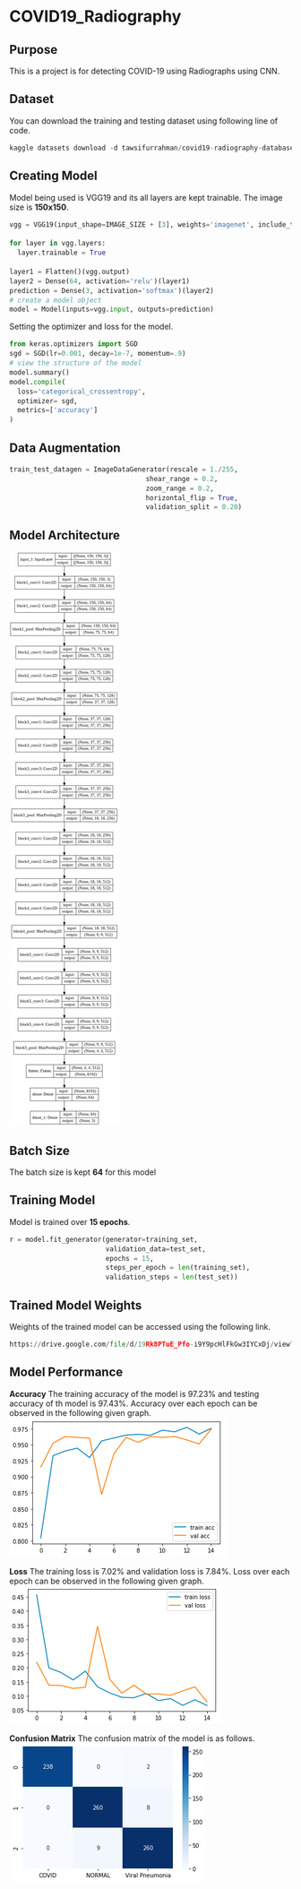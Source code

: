 # COVID19_Radiography

## Purpose
This is a project is for detecting COVID-19 using Radiographs using CNN.

## Dataset
You can download the training and testing dataset using following line of code.

```python
kaggle datasets download -d tawsifurrahman/covid19-radiography-database
```

## Creating Model
Model being used is VGG19 and its all layers are kept trainable. The image size is **150x150**.

```python
vgg = VGG19(input_shape=IMAGE_SIZE + [3], weights='imagenet', include_top=False)

for layer in vgg.layers:
  layer.trainable = True

layer1 = Flatten()(vgg.output)
layer2 = Dense(64, activation='relu')(layer1)
prediction = Dense(3, activation='softmax')(layer2)
# create a model object
model = Model(inputs=vgg.input, outputs=prediction)
```

Setting the optimizer and loss for the model.

```python
from keras.optimizers import SGD
sgd = SGD(lr=0.001, decay=1e-7, momentum=.9)
# view the structure of the model
model.summary()
model.compile(
  loss='categorical_crossentropy',
  optimizer= sgd,
  metrics=['accuracy']
)
```

## Data Augmentation

```python
train_test_datagen = ImageDataGenerator(rescale = 1./255,
                                  shear_range = 0.2,
                                  zoom_range = 0.2,
                                  horizontal_flip = True,
                                  validation_split = 0.20)

```
## Model Architecture

![alt text](https://github.com/MuhammadJunaidAkram/COVID19_Radiography/blob/main/images/arch.png?raw=true)

## Batch Size
The batch size is kept **64** for this model

## Training Model
Model is trained over **15 epochs**.
```python
r = model.fit_generator(generator=training_set,
                        validation_data=test_set,
                        epochs = 15,
                        steps_per_epoch = len(training_set),
                        validation_steps = len(test_set))
```

## Trained Model Weights
Weights of the trained model can be accessed using the following link.
```python
https://drive.google.com/file/d/19Rk8PTuE_Pfo-i9Y9pcHlFkGw3IYCxDj/view?usp=sharing
```

## Model Performance
**Accuracy**
The training accuracy of the model is 97.23% and testing accuracy of th model is 97.43%. Accuracy over each epoch can be observed in the following given graph.<br />
![alt text](https://github.com/MuhammadJunaidAkram/COVID19_Radiography/blob/main/images/accuracy.PNG?raw=true)

**Loss**
The training loss is 7.02% and validation loss is 7.84%. Loss over each epoch can be observed in the following given graph.<br />
![alt text](https://github.com/MuhammadJunaidAkram/COVID19_Radiography/blob/main/images/loss.PNG?raw=true)

**Confusion Matrix**
The confusion matrix of the model is as follows.<br />
![alt text](https://github.com/MuhammadJunaidAkram/COVID19_Radiography/blob/main/images/confusion_matrix.png?raw=true)
